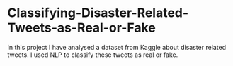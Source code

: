 # Classifying-Disaster-Related-Tweets-as-Real-or-Fake
In this project I have analysed a dataset from Kaggle about disaster related tweets. I used NLP to classify these tweets as real or fake. 
